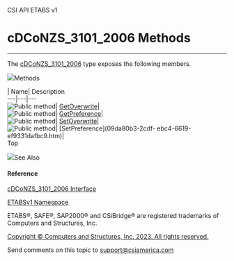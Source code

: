 ﻿

CSI API ETABS v1

# cDCoNZS_3101_2006 Methods  
  
---  
  
The [cDCoNZS_3101_2006](6b06dee2-5704-a111-41b6-23c6e5e7283e.htm) type exposes
the following members.

![](../icons/SectionExpanded.png)Methods

| Name| Description  
---|---|---  
![Public method](../icons/pubmethod.gif)|
[GetOverwrite](5844281b-20db-8371-b1c3-962710eda105.htm)|  
![Public method](../icons/pubmethod.gif)|
[GetPreference](57efdfb5-2cae-b7f6-9fd7-d24b7da83c7f.htm)|  
![Public method](../icons/pubmethod.gif)|
[SetOverwrite](72a0f7ac-0856-1d54-6b8b-8458de203e66.htm)|  
![Public method](../icons/pubmethod.gif)| [SetPreference](09da80b3-2cdf-
ebc4-6619-ef9331dafbc9.htm)|  
Top

![](../icons/SectionExpanded.png)See Also

#### Reference

[cDCoNZS_3101_2006 Interface](6b06dee2-5704-a111-41b6-23c6e5e7283e.htm)

[ETABSv1 Namespace](2780f1b8-2033-5289-2298-1cdb2a7508d9.htm)

ETABS®, SAFE®, SAP2000® and CSiBridge® are registered trademarks of Computers
and Structures, Inc.  

[Copyright © Computers and Structures, Inc. 2023. All rights
reserved.](http://www.csiamerica.com)

Send comments on this topic to
[support@csiamerica.com](mailto:support%40csiamerica.com?Subject=CSI%20API%20ETABS%20v1)

